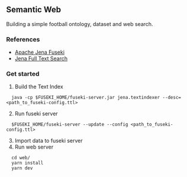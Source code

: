 ## Semantic Web

Building a simple football ontology, dataset and web search.

### References

- [Apache Jena Fuseki](https://jena.apache.org/documentation/fuseki2/index.html)
- [Jena Full Text Search](https://jena.apache.org/documentation/query/text-query.html)

### Get started

1. Build the Text Index

```
  java -cp $FUSEKI_HOME/fuseki-server.jar jena.textindexer --desc=<path_to_fuseki-config.ttl>
```

2. Run fuseki server

```
  $FUSEKI_HOME/fuseki-server --update --config <path_to_fuseki-config.ttl>
```

3. Import data to fuseki server
4. Run web server

```
  cd web/
  yarn install
  yarn dev
```
